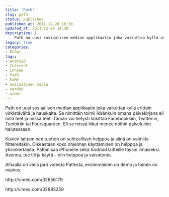 ```yaml
---
title: 'Path'
slug: path
status: published
published_at: 2011-12-20 18:30
updated_at: 2011-12-20 18:30
description: |
    Path on uusi sosiaalisen median applikaatio joka vaikuttaa kyllä erittäin virkistävältä ja hauskalta. Se nimittäin toimii ikäänkuin omana päiväkirjana eli mitä teet ja missä teet. Tämän voi tietysti linkittää Facebookkiin, Twitteriin, Tumblriin tai Foursquareen. Eli se missä liikut menee noihin palveluihin halutessaan. Kuvien laittaminen tuohon on suhteellisen helppoa ja siinä on valmiita filttereitäkin. Oikeastaan koko… Jatka lukemista Path
legacy: true
categories:
- Blogi
tags:
- Android
- Internet
- iPhone
- Path
- SoMe
- Sosiaalinen media
- verkko
- webbi
---
```


<p>Path on uusi sosiaalisen median applikaatio joka vaikuttaa kyllä erittäin virkistävältä ja hauskalta. Se nimittäin toimii ikäänkuin omana päiväkirjana eli mitä teet ja missä teet. Tämän voi tietysti linkittää Facebookkiin, Twitteriin, Tumblriin tai Foursquareen. Eli se missä liikut menee noihin palveluihin halutessaan.</p>
<p>Kuvien laittaminen tuohon on suhteellisen helppoa ja siinä on valmiita filttereitäkin. Oikeastaan koko ohjelman käyttäminen on helppoa ja yksinkertaista. Pathin saa iPhonelle sekä Android laitteille täysin ilmaiseksi. Asenna, tee tili ja käytä &#8211; niin helppoa ja vaivatonta.</p>
<p>Alhaalla on vielä pari videota Pathista, ensimmäinen on demo ja toinen on mainos.</p>
<p>http://vimeo.com/32856179</p>
<p>http://vimeo.com/32885259</p>